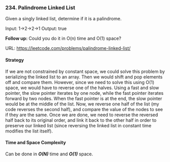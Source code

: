 ### 234. Palindrome Linked List
Given a singly linked list, determine if it is a palindrome.

Input: 1->2->2->1
Output: true

**Follow up:** Could you do it in O(n) time and O(1) space?

URL: https://leetcode.com/problems/palindrome-linked-list/

#### Strategy
If we are not constrained by constant space, we could solve this problem by serializing the linked list to an array. Then we would shift and pop elements off and compare them. However, since we need to solve this using O(1) space, we would have to reverse one of the halves. Using a fast and slow pointer, the slow pointer iterates by one node, while the fast pointer iterates forward by two nodes. When the fast pointer is at the end, the slow pointer would be at the middle of the list. Now, we reverse one half of the list (my code reverses the second half), and compare the value of the nodes to see if they are the same. Once we are done, we need to reverse the reversed half back to its original order, and link it back to the other half in order to preserve our linked list (since reversing the linked list in constant time modifies the list itself). 

#### Time and Space Complexity
Can be done in ***O(N)*** time and ***O(1)*** space. 